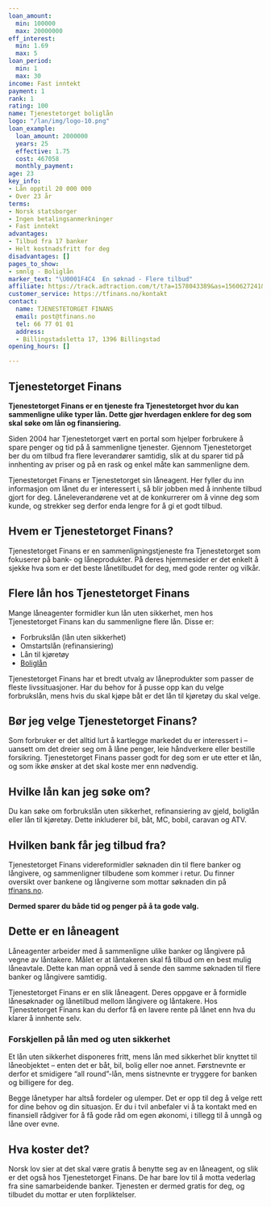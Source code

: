 ```yaml
---
loan_amount:
  min: 100000
  max: 20000000
eff_interest:
  min: 1.69
  max: 5
loan_period:
  min: 1
  max: 30
income: Fast inntekt
payment: 1
rank: 1
rating: 100
name: Tjenestetorget boliglån
logo: "/lan/img/logo-10.png"
loan_example:
  loan_amount: 2000000
  years: 25
  effective: 1.75
  cost: 467058
  monthly_payment: 
age: 23
key_info:
- Lån opptil 20 000 000
- Over 23 år
terms:
- Norsk statsborger
- Ingen betalingsanmerkninger
- Fast inntekt
advantages:
- Tilbud fra 17 banker
- Helt kostnadsfritt for deg
disadvantages: []
pages_to_show:
- smnlg - Boliglån
marker_text: "\U0001F4C4  En søknad - Flere tilbud"
affiliate: https://track.adtraction.com/t/t?a=1578043389&as=1560627241&t=2&tk=1
customer_service: https://tfinans.no/kontakt
contact:
  name: TJENESTETORGET FINANS
  email: post@tfinans.no
  tel: 66 77 01 01
  address:
  - Billingstadsletta 17, 1396 Billingstad
opening_hours: []

---
```

## Tjenestetorget Finans

**Tjenestetorget Finans er en tjeneste fra Tjenestetorget hvor du kan sammenligne ulike typer lån. Dette gjør hverdagen enklere for deg som skal søke om lån og finansiering.**

Siden 2004 har Tjenestetorget vært en portal som hjelper forbrukere å spare penger og tid på å sammenligne tjenester. Gjennom Tjenestetorget ber du om tilbud fra flere leverandører samtidig, slik at du sparer tid på innhenting av priser og på en rask og enkel måte kan sammenligne dem.

Tjenestetorget Finans er Tjenestetorget sin låneagent. Her fyller du inn informasjon om lånet du er interessert i, så blir jobben med å innhente tilbud gjort for deg. Låneleverandørene vet at de konkurrerer om å vinne deg som kunde, og strekker seg derfor enda lengre for å gi et godt tilbud.

## Hvem er Tjenestetorget Finans?

Tjenestetorget Finans er en sammenligningstjeneste fra Tjenestetorget som fokuserer på bank- og låneprodukter. På deres hjemmesider er det enkelt å sjekke hva som er det beste lånetilbudet for deg, med gode renter og vilkår.

## Flere lån hos Tjenestetorget Finans

Mange låneagenter formidler kun lån uten sikkerhet, men hos Tjenestetorget Finans kan du sammenligne flere lån. Disse er:

* Forbrukslån (lån uten sikkerhet)
* Omstartslån (refinansiering)
* Lån til kjøretøy
* [Boliglån](https://www.dagbladet.no/boliglan/)

Tjenestetorget Finans har et bredt utvalg av låneprodukter som passer de fleste livssituasjoner. Har du behov for å pusse opp kan du velge forbrukslån, mens hvis du skal kjøpe båt er det lån til kjøretøy du skal velge.

## Bør jeg velge Tjenestetorget Finans?

Som forbruker er det alltid lurt å kartlegge markedet du er interessert i – uansett om det dreier seg om å låne penger, leie håndverkere eller bestille forsikring. Tjenestetorget Finans passer godt for deg som er ute etter et lån, og som ikke ønsker at det skal koste mer enn nødvendig.

## Hvilke lån kan jeg søke om?

Du kan søke om forbrukslån uten sikkerhet, refinansiering av gjeld, boliglån eller lån til kjøretøy. Dette inkluderer bil, båt, MC, bobil, caravan og ATV.

## Hvilken bank får jeg tilbud fra?

Tjenestetorget Finans videreformidler søknaden din til flere banker og långivere, og sammenligner tilbudene som kommer i retur. Du finner oversikt over bankene og långiverne som mottar søknaden din på [tfinans.no](https://tfinans.no/om-oss).

**Dermed sparer du både tid og penger på å ta gode valg.**

## Dette er en låneagent

Låneagenter arbeider med å sammenligne ulike banker og långivere på vegne av låntakere. Målet er at låntakeren skal få tilbud om en best mulig låneavtale. Dette kan man oppnå ved å sende den samme søknaden til flere banker og långivere samtidig.

Tjenestetorget Finans er en slik låneagent. Deres oppgave er å formidle lånesøknader og lånetilbud mellom långivere og låntakere. Hos Tjenestetorget Finans kan du derfor få en lavere rente på lånet enn hva du klarer å innhente selv.

### Forskjellen på lån med og uten sikkerhet

Et lån uten sikkerhet disponeres fritt, mens lån med sikkerhet blir knyttet til låneobjektet – enten det er båt, bil, bolig eller noe annet. Førstnevnte er derfor et smidigere “all round”-lån, mens sistnevnte er tryggere for banken og billigere for deg.

Begge lånetyper har altså fordeler og ulemper. Det er opp til deg å velge rett for dine behov og din situasjon. Er du i tvil anbefaler vi å ta kontakt med en finansiell rådgiver for å få gode råd om egen økonomi, i tillegg til å unngå og låne over evne.

## Hva koster det?

Norsk lov sier at det skal være gratis å benytte seg av en låneagent, og slik er det også hos Tjenestetorget Finans. De har bare lov til å motta vederlag fra sine samarbeidende banker. Tjenesten er dermed gratis for deg, og tilbudet du mottar er uten forpliktelser.